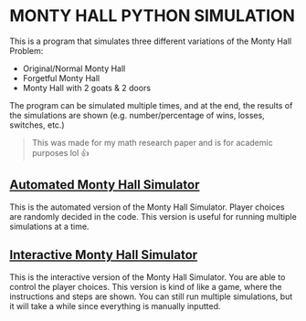 # MONTY HALL PYTHON SIMULATION

This is a program that simulates three different variations of the Monty Hall Problem:
- Original/Normal Monty Hall
- Forgetful Monty Hall
- Monty Hall with 2 goats & 2 doors

The program can be simulated multiple times, and at the end, the results of the simulations are shown (e.g. number/percentage of wins, losses, switches, etc.)

> This was made for my math research paper and is for academic purposes lol :+1:

## [Automated Monty Hall Simulator](ofimikfra/MontyHallSimulation/MontyHall-Automated.py)
This is the automated version of the Monty Hall Simulator. Player choices are randomly decided in the code. 
This version is useful for running multiple simulations at a time.

## [Interactive Monty Hall Simulator](ofimikfra/MontyHallSimulation/MontyHall-Interactive.py)
This is the interactive version of the Monty Hall Simulator. You are able to control the player choices. 
This version is kind of like a game, where the instructions and steps are shown. You can still run multiple simulations, but it will take a while since everything is manually inputted.
